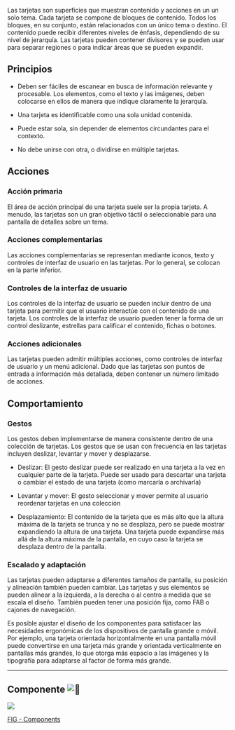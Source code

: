Las tarjetas son superficies que muestran contenido y acciones en un un solo tema. Cada tarjeta se compone de bloques de contenido. Todos los bloques, en su conjunto, están relacionados con un único tema o destino. El contenido puede recibir diferentes niveles de énfasis, dependiendo de su nivel de jerarquía. Las tarjetas pueden contener divisores y se pueden usar para separar regiones o para indicar áreas que se pueden expandir.

## Principios

-   Deben ser fáciles de escanear en busca de información relevante y procesable. Los elementos, como el texto y las imágenes, deben colocarse en ellos de manera que indique claramente la jerarquía.
    
-   Una tarjeta es identificable como una sola unidad contenida.
    
-   Puede estar sola, sin depender de elementos circundantes para el contexto.
    
-   No debe unirse con otra, o dividirse en múltiple tarjetas.
    

## Acciones

### Acción primaria

El área de acción principal de una tarjeta suele ser la propia tarjeta. A menudo, las tarjetas son un gran objetivo táctil o seleccionable para una pantalla de detalles sobre un tema.

### Acciones complementarias

Las acciones complementarias se representan mediante iconos, texto y controles de interfaz de usuario en las tarjetas. Por lo general, se colocan en la parte inferior.

### Controles de la interfaz de usuario

Los controles de la interfaz de usuario se pueden incluir dentro de una tarjeta para permitir que el usuario interactúe con el contenido de una tarjeta. Los controles de la interfaz de usuario pueden tener la forma de un control deslizante, estrellas para calificar el contenido, fichas o botones.

### Acciones adicionales

Las tarjetas pueden admitir múltiples acciones, como controles de interfaz de usuario y un menú adicional. Dado que las tarjetas son puntos de entrada a información más detallada, deben contener un número limitado de acciones.

## Comportamiento

### Gestos

Los gestos deben implementarse de manera consistente dentro de una colección de tarjetas. Los gestos que se usan con frecuencia en las tarjetas incluyen deslizar, levantar y mover y desplazarse.

-   Deslizar: El gesto deslizar puede ser realizado en una tarjeta a la vez en cualquier parte de la tarjeta. Puede ser usado para descartar una tarjeta o cambiar el estado de una tarjeta (como marcarla o archivarla)
    
-   Levantar y mover: El gesto seleccionar y mover permite al usuario reordenar tarjetas en una colección
    
-   Desplazamiento: El contenido de la tarjeta que es más alto que la altura máxima de la tarjeta se trunca y no se desplaza, pero se puede mostrar expandiendo la altura de una tarjeta. Una tarjeta puede expandirse más allá de la altura máxima de la pantalla, en cuyo caso la tarjeta se desplaza dentro de la pantalla.
    

### Escalado y adaptación

Las tarjetas pueden adaptarse a diferentes tamaños de pantalla, su posición y alineación también pueden cambiar. Las tarjetas y sus elementos se pueden alinear a la izquierda, a la derecha o al centro a medida que se escala el diseño. También pueden tener una posición fija, como FAB o cajones de navegación.

Es posible ajustar el diseño de los componentes para satisfacer las necesidades ergonómicas de los dispositivos de pantalla grande o móvil. Por ejemplo, una tarjeta orientada horizontalmente en una pantalla móvil puede convertirse en una tarjeta más grande y orientada verticalmente en pantallas más grandes, lo que otorga más espacio a las imágenes y la tipografía para adaptarse al factor de forma más grande.

---

## Componente ![:link:](https://pf-emoji-service--cdn.us-east-1.prod.public.atl-paas.net/standard/caa27a19-fc09-4452-b2b4-a301552fd69c/64x64/1f517.png)

![](https://static.figma.com/uploads/b6df2735e4cb368306acf5480b50f96e69f96099)

[FIG - Components](https://www.figma.com/file/adTpzuue9VJyGt5D6bb45F/FIG---Components?node-id=2105%3A2451)